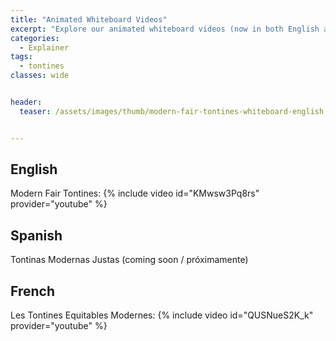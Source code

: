 ```yaml
---
title: "Animated Whiteboard Videos"
excerpt: "Explore our animated whiteboard videos (now in both English and French)"
categories:
  - Explainer
tags:
  - tontines
classes: wide


header:
  teaser: /assets/images/thumb/modern-fair-tontines-whiteboard-english.png


---
```


## English
Modern Fair Tontines:
{% include video id="KMwsw3Pq8rs" provider="youtube" %}

## Spanish
Tontinas Modernas Justas (coming soon / próximamente)


## French
Les Tontines Equitables Modernes:
{% include video id="QUSNueS2K_k" provider="youtube" %}
